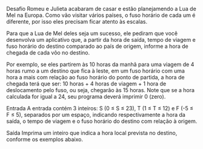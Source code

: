 Desafio
Romeu e Julieta acabaram de casar e estão planejamendo a Lua de Mel na Europa. Como vão visitar vários países, o fuso horário de cada um é diferente, por isso eles precisam ficar atento às escalas.

Para que a Lua de Mel deles seja um sucesso, ele pediram que você desenvolva um aplicativo que, a partir da hora de saída, tempo de viagem e fuso horário do destino comparado ao país de origem, informe a hora de chegada de cada vôo no destino.

Por exemplo, se eles partirem às 10 horas da manhã para uma viagem de 4 horas rumo a um destino que fica à leste, em um fuso horário com uma hora a mais com relação ao fuso horário do ponto de partida, a hora de chegada terá que ser: 10 horas + 4 horas de viagem + 1 hora de deslocamento pelo fuso, ou seja, chegarão às 15 horas. Note que se a hora calculada for igual a 24, seu programa deverá imprimir 0 (zero).

Entrada
A entrada contém 3 inteiros: S (0 ≤ S ≤ 23), T (1 ≤ T ≤ 12) e F (-5 ≤ F ≤ 5), separados por um espaço, indicando respectivamente a hora da saída, o tempo de viagem e o fuso horário do destino com relação à origem.

Saída
Imprima um inteiro que indica a hora local prevista no destino, conforme os exemplos abaixo.

